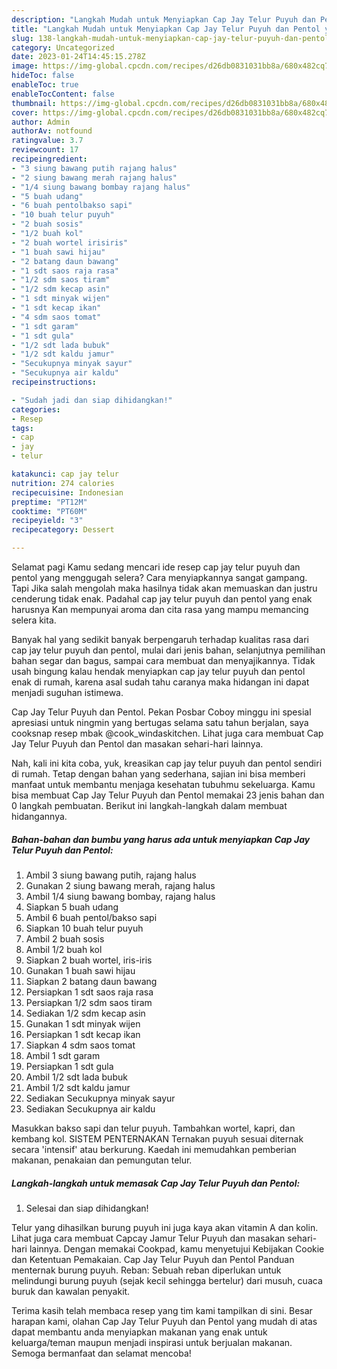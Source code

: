 ```yaml
---
description: "Langkah Mudah untuk Menyiapkan Cap Jay Telur Puyuh dan Pentol yang Sempurna"
title: "Langkah Mudah untuk Menyiapkan Cap Jay Telur Puyuh dan Pentol yang Sempurna"
slug: 138-langkah-mudah-untuk-menyiapkan-cap-jay-telur-puyuh-dan-pentol-yang-sempurna
category: Uncategorized
date: 2023-01-24T14:45:15.278Z
image: https://img-global.cpcdn.com/recipes/d26db0831031bb8a/680x482cq70/cap-jay-telur-puyuh-dan-pentol-foto-resep-utama.jpg
hideToc: false
enableToc: true
enableTocContent: false
thumbnail: https://img-global.cpcdn.com/recipes/d26db0831031bb8a/680x482cq70/cap-jay-telur-puyuh-dan-pentol-foto-resep-utama.jpg
cover: https://img-global.cpcdn.com/recipes/d26db0831031bb8a/680x482cq70/cap-jay-telur-puyuh-dan-pentol-foto-resep-utama.jpg
author: Admin
authorAv: notfound
ratingvalue: 3.7
reviewcount: 17
recipeingredient:
- "3 siung bawang putih rajang halus"
- "2 siung bawang merah rajang halus"
- "1/4 siung bawang bombay rajang halus"
- "5 buah udang"
- "6 buah pentolbakso sapi"
- "10 buah telur puyuh"
- "2 buah sosis"
- "1/2 buah kol"
- "2 buah wortel irisiris"
- "1 buah sawi hijau"
- "2 batang daun bawang"
- "1 sdt saos raja rasa"
- "1/2 sdm saos tiram"
- "1/2 sdm kecap asin"
- "1 sdt minyak wijen"
- "1 sdt kecap ikan"
- "4 sdm saos tomat"
- "1 sdt garam"
- "1 sdt gula"
- "1/2 sdt lada bubuk"
- "1/2 sdt kaldu jamur"
- "Secukupnya minyak sayur"
- "Secukupnya air kaldu"
recipeinstructions:

- "Sudah jadi dan siap dihidangkan!"
categories:
- Resep
tags:
- cap
- jay
- telur

katakunci: cap jay telur 
nutrition: 274 calories
recipecuisine: Indonesian
preptime: "PT12M"
cooktime: "PT60M"
recipeyield: "3"
recipecategory: Dessert

---
```



Selamat pagi Kamu sedang mencari ide resep cap jay telur puyuh dan pentol yang menggugah selera? Cara menyiapkannya sangat gampang. Tapi Jika salah mengolah maka hasilnya tidak akan memuaskan dan justru cenderung tidak enak. Padahal cap jay telur puyuh dan pentol yang enak harusnya Kan mempunyai aroma dan cita rasa yang mampu memancing selera kita.


Banyak hal yang sedikit banyak berpengaruh terhadap kualitas rasa dari cap jay telur puyuh dan pentol, mulai dari jenis bahan, selanjutnya pemilihan bahan segar dan bagus, sampai cara membuat dan menyajikannya. Tidak usah bingung kalau hendak menyiapkan cap jay telur puyuh dan pentol enak di rumah, karena asal sudah tahu caranya maka hidangan ini dapat menjadi suguhan istimewa.

Cap Jay Telur Puyuh dan Pentol. Pekan Posbar Coboy minggu ini spesial apresiasi untuk ningmin yang bertugas selama satu tahun berjalan, saya cooksnap resep mbak @cook_windaskitchen. Lihat juga cara membuat Cap Jay Telur Puyuh dan Pentol dan masakan sehari-hari lainnya.


Nah, kali ini kita coba, yuk, kreasikan cap jay telur puyuh dan pentol sendiri di rumah. Tetap dengan bahan yang sederhana, sajian ini bisa memberi manfaat untuk membantu menjaga kesehatan tubuhmu sekeluarga. Kamu bisa membuat Cap Jay Telur Puyuh dan Pentol memakai 23 jenis bahan dan 0 langkah pembuatan. Berikut ini langkah-langkah dalam membuat hidangannya.

<!--inarticleads1-->

##### Bahan-bahan dan bumbu yang harus ada untuk menyiapkan Cap Jay Telur Puyuh dan Pentol:

1. Ambil 3 siung bawang putih, rajang halus
1. Gunakan 2 siung bawang merah, rajang halus
1. Ambil 1/4 siung bawang bombay, rajang halus
1. Siapkan 5 buah udang
1. Ambil 6 buah pentol/bakso sapi
1. Siapkan 10 buah telur puyuh
1. Ambil 2 buah sosis
1. Ambil 1/2 buah kol
1. Siapkan 2 buah wortel, iris-iris
1. Gunakan 1 buah sawi hijau
1. Siapkan 2 batang daun bawang
1. Persiapkan 1 sdt saos raja rasa
1. Persiapkan 1/2 sdm saos tiram
1. Sediakan 1/2 sdm kecap asin
1. Gunakan 1 sdt minyak wijen
1. Persiapkan 1 sdt kecap ikan
1. Siapkan 4 sdm saos tomat
1. Ambil 1 sdt garam
1. Persiapkan 1 sdt gula
1. Ambil 1/2 sdt lada bubuk
1. Ambil 1/2 sdt kaldu jamur
1. Sediakan Secukupnya minyak sayur
1. Sediakan Secukupnya air kaldu


Masukkan bakso sapi dan telur puyuh. Tambahkan wortel, kapri, dan kembang kol. SISTEM PENTERNAKAN Ternakan puyuh sesuai diternak secara &#39;intensif&#39; atau berkurung. Kaedah ini memudahkan pemberian makanan, penakaian dan pemungutan telur. 

<!--inarticleads2-->

##### Langkah-langkah untuk memasak Cap Jay Telur Puyuh dan Pentol:


1. Selesai dan siap dihidangkan!

Telur yang dihasilkan burung puyuh ini juga kaya akan vitamin A dan kolin. Lihat juga cara membuat Capcay Jamur Telur Puyuh dan masakan sehari-hari lainnya. Dengan memakai Cookpad, kamu menyetujui Kebijakan Cookie dan Ketentuan Pemakaian. Cap Jay Telur Puyuh dan Pentol Panduan menternak burung puyuh. Reban: Sebuah reban diperlukan untuk melindungi burung puyuh (sejak kecil sehingga bertelur) dari musuh, cuaca buruk dan kawalan penyakit. 

Terima kasih telah membaca resep yang tim kami tampilkan di sini. Besar harapan kami, olahan Cap Jay Telur Puyuh dan Pentol yang mudah di atas dapat membantu anda menyiapkan makanan yang enak untuk keluarga/teman maupun menjadi inspirasi untuk berjualan makanan. Semoga bermanfaat dan selamat mencoba!
